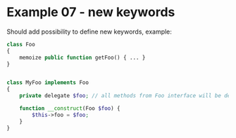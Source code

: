 # Example 07 - new keywords

Should add possibility to define new keywords, example:
```php
class Foo
{
	memoize public function getFoo() { ... }
}


class MyFoo implements Foo
{
	private delegate $foo; // all methods from Foo interface will be delegated to here (with a wrapper?)

	function __construct(Foo $foo) {
		$this->foo = $foo;
	}
}
```
